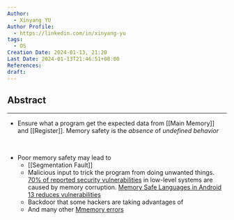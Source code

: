 ```yaml
---
Author:
  - Xinyang YU
Author Profile:
  - https://linkedin.com/in/xinyang-yu
tags:
  - OS
Creation Date: 2024-01-13, 21:20
Last Date: 2024-01-13T21:46:51+08:00
References: 
draft: 
---
```

## Abstract
---
- Ensure what a program get the expected data from [[Main Memory]] and [[Register]]. Memory safety is the *absence* of *undefined behavior*
</br>

- Poor memory safety may lead to 
	- [[Segmentation Fault]]
	- Malicious input to trick the program from doing unwanted things. [70% of reported security vulnerabilities](https://msrc.microsoft.com/blog/2019/07/a-proactive-approach-to-more-secure-code/) in low-level systems are caused by memory corruption. [Memory Safe Languages in Android 13 reduces vulnerabilities](https://security.googleblog.com/2022/12/memory-safe-languages-in-android-13.html)
	- Backdoor that some hackers are taking advantages of 
	- And many other [Mmemory errors](https://en.wikipedia.org/wiki/Memory_safety#Types_of_memory_errors)